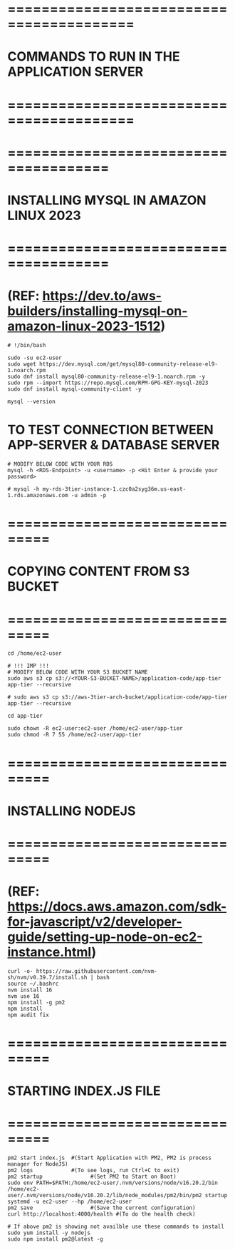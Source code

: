 # =========================================
# COMMANDS TO RUN IN THE APPLICATION SERVER
# =========================================

# ======================================
# INSTALLING MYSQL IN AMAZON LINUX 2023
# ======================================
# (REF: https://dev.to/aws-builders/installing-mysql-on-amazon-linux-2023-1512)

```
# !/bin/bash

sudo -su ec2-user
sudo wget https://dev.mysql.com/get/mysql80-community-release-el9-1.noarch.rpm
sudo dnf install mysql80-community-release-el9-1.noarch.rpm -y
sudo rpm --import https://repo.mysql.com/RPM-GPG-KEY-mysql-2023
sudo dnf install mysql-community-client -y

mysql --version
```

# TO TEST CONNECTION BETWEEN APP-SERVER & DATABASE SERVER

```
# MODIFY BELOW CODE WITH YOUR RDS
mysql -h <RDS-Endpoint> -u <username> -p <Hit Enter & provide your password>

# mysql -h my-rds-3tier-instance-1.czc0a2syg36m.us-east-1.rds.amazonaws.com -u admin -p
```

# ===============================
# COPYING CONTENT FROM S3 BUCKET
# ===============================

```
cd /home/ec2-user

# !!! IMP !!!
# MODIFY BELOW CODE WITH YOUR S3 BUCKET NAME
sudo aws s3 cp s3://<YOUR-S3-BUCKET-NAME>/application-code/app-tier app-tier --recursive

# sudo aws s3 cp s3://aws-3tier-arch-bucket/application-code/app-tier app-tier --recursive

cd app-tier

sudo chown -R ec2-user:ec2-user /home/ec2-user/app-tier
sudo chmod -R 7 55 /home/ec2-user/app-tier
```

# ===============================
# INSTALLING NODEJS
# ===============================
# (REF: https://docs.aws.amazon.com/sdk-for-javascript/v2/developer-guide/setting-up-node-on-ec2-instance.html)

```
curl -o- https://raw.githubusercontent.com/nvm-sh/nvm/v0.39.7/install.sh | bash
source ~/.bashrc
nvm install 16
nvm use 16
npm install -g pm2
npm install
npm audit fix
```

# ===============================
# STARTING INDEX.JS FILE
# ===============================

```
pm2 start index.js 	#(Start Application with PM2, PM2 is process manager for NodeJS)
pm2 logs            #(To see logs, run Ctrl+C to exit)
pm2 startup 			  #(Set PM2 to Start on Boot)
sudo env PATH=$PATH:/home/ec2-user/.nvm/versions/node/v16.20.2/bin /home/ec2-user/.nvm/versions/node/v16.20.2/lib/node_modules/pm2/bin/pm2 startup systemd -u ec2-user --hp /home/ec2-user
pm2 save			      #(Save the current configuration)
curl http://localhost:4000/health #(To do the health check)
```

```
# If above pm2 is showing not availble use these commands to install
sudo yum install -y nodejs
sudo npm install pm2@latest -g
```
